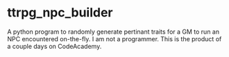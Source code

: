 # ttrpg_npc_builder
A python program to randomly generate pertinant traits for a GM to run an NPC encountered on-the-fly.
I am not a programmer. This is the product of a couple days on CodeAcademy.

